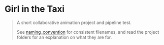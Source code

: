 # Girl in the Taxi
> A short collaborative animation project and pipeline test.
> 
> See [naming_convention](naming_convention.md) for consistent filenames, and read the project folders for an explanation on what they are for.